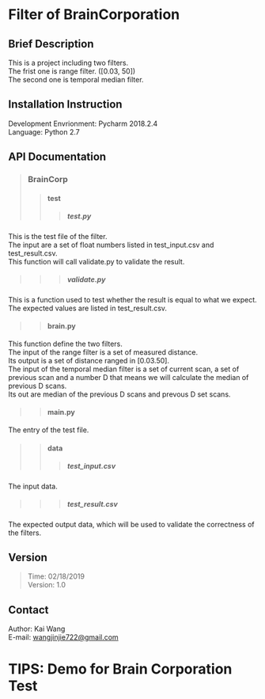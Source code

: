 Filter of BrainCorporation 
==== 

Brief Description 
-------
This is a project including two filters.\
The frist one is range filter. ([0.03, 50])\
The second one is temporal median filter.

Installation Instruction  
-------
Development Envrionment: Pycharm 2018.2.4\
Language: Python 2.7


API Documentation 
-------
>### BrainCorp
>>#### test
>>>##### test.py
This is the test file of the filter.\
The input are a set of float numbers listed in test_input.csv and test_result.csv.\
This function will call validate.py to validate the result.
>>>##### validate.py
This is a function used to test whether the result is equal to what we expect.\
The expected values are listed in test_result.csv.
>>#### brain.py
This function define the two filters.\
The input of the range filter is a set of measured distance.\
Its output is a set of distance ranged in [0.03.50].\
The input of the temporal median filter is a set of current scan, a set of previous scan and a number D that means we will calculate the median of previous D scans.\
Its out are median of the previous D scans and prevous D set scans.
>>#### main.py
The entry of the test file.
>>#### data
>>>##### test_input.csv
The input data.
>>>##### test_result.csv
The expected output data, which will be used to validate the correctness of the filters.

Version  
-------
> Time: 02/18/2019\
> Version: 1.0

Contact 
-------
Author: Kai Wang\
E-mail: wangjinjie722@gmail.com


TIPS: Demo for Brain Corporation Test
====

